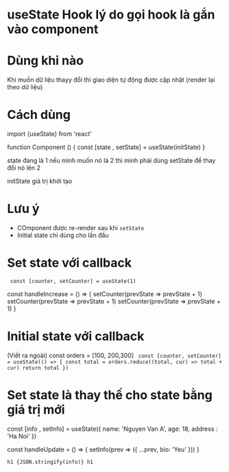 # useState Hook lý do gọi hook là gắn vào component
# Dùng khi nào 
Khi muốn dữ liệu thayy đổi thì giao diện tự động được cập nhật (render lại theo dữ liệu)


# Cách dùng 

import {useState} from 'react'

function Component () {
    const [state , setState] = useState(initState)
}

state đang là 1 nếu mình muốn nó là 2 thì mình phải dùng setState để thay đổi nó lên 2

initState giá trị khởi tạo

# Lưu ý 
- COmponent được re-render sau khi `setState`
- Initial state chỉ dùng cho lần đầu
# Set state với callback
` const [counter, setCounter] = useState(1)`

const handleIncrease = () => {
    setCounter(prevState => prevState + 1)
     setCounter(prevState => prevState + 1)
      setCounter(prevState => prevState + 1)
}

# Initial state với callback
(Viết ra ngoài)
const orders = [100, 200,300]
` const [counter, setCounter] = useState(() => {
     const total = orders.reduce((total, cur) => total + cur)
     return total
})`


# Set state là thay thế cho state bằng giá trị mới 
const [info , setInfo] = useState({
    name: 'Nguyen Van A',
    age: 18,
    address : 'Ha Noi'
})

const handleUpdate = () => {
    setInfo(prev => ({
        ...prev,
        bio: 'Yeu'
    }))
}

`h1 {JSON.stringify(info)} h1 `